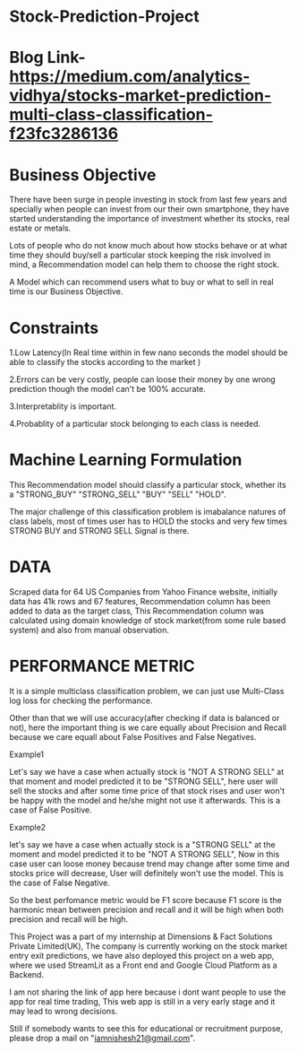 # Stock-Prediction-Project

# Blog Link- https://medium.com/analytics-vidhya/stocks-market-prediction-multi-class-classification-f23fc3286136 

# Business Objective

There have been surge in people investing in stock from last few years and specially when people can invest from our their own smartphone, they have started understanding the importance of investment whether its stocks, real estate or metals.

Lots of people who do not know much about how stocks behave or at what time they should buy/sell a particular stock keeping the risk involved in mind, a Recommendation model can help them to choose the right stock.

A Model which can recommend users what to buy or what to sell in real time is our Business Objective.

# Constraints

1.Low Latency(In Real time within in few nano seconds the model should be able to classify the stocks according to the market )

2.Errors can be very costly, people can loose their money by one wrong prediction though the model can't be 100% accurate.

3.Interpretablity is important.

4.Probablity of a particular stock belonging to each class is needed.

# Machine Learning Formulation

This Recommendation model should classify a particular stock, whether its a "STRONG_BUY" "STRONG_SELL" "BUY" "SELL" "HOLD".

The major challenge of this classification problem is imabalance natures of class labels, most of times user has to HOLD the stocks and very few times STRONG BUY and STRONG SELL Signal is there.

# DATA

Scraped data for 64 US Companies from Yahoo Finance website, initially data has 41k rows and 67 features, Recommendation column has been added to data as the target class, This Recommendation column was calculated using domain knowledge of stock market(from some rule based system) and also from manual observation.

# PERFORMANCE METRIC

It is a simple multiclass classification problem, we can just use Multi-Class log loss for checking the performance.

Other than that we will use accuracy(after checking if data is balanced or not), here the important thing is we care equally about Precision and Recall because we care equall about False Positives and False Negatives.

Example1

Let's say we have a case when actually stock is "NOT A STRONG SELL" at that moment and model predicted it to be "STRONG SELL", here user will sell the stocks and after some time price of that stock rises and user won't be happy with the model and he/she might not use it afterwards. This is a case of False Positive.

Example2

let's say we have a case when actually stock is a "STRONG SELL" at the moment and model predicted it to be "NOT A STRONG SELL", Now in this case user can loose money because trend may change after some time and stocks price will decrease, User will definitely won't use the model. This is the case of False Negative.

So the best perfomance metric would be F1 score because F1 score is the harmonic mean between precision and recall and it will be high when both precision and recall will be high.

This Project was a part of my internship at Dimensions & Fact Solutions Private Limited(UK), The company is currently working on the stock market entry exit predictions, we have also deployed this project on a web app, where we used StreamLit as a Front end and Google Cloud Platform as a Backend.

I am not sharing the link of app here because i dont want people to use the app for real time trading, This web app is still in a very early stage and it may lead to wrong decisions.

Still if somebody wants to see this for educational or recruitment purpose, please drop a mail on "iamnishesh21@gmail.com".
